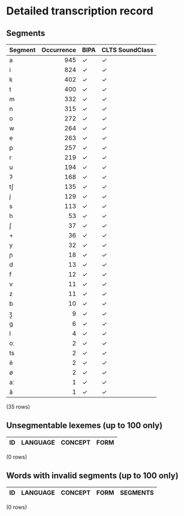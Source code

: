 
# Detailed transcription record

## Segments

| Segment | Occurrence | BIPA | CLTS SoundClass |
|:----------|-------------:|:-------|:------------------|
| a | 945 | ✓ | ✓ |
| i | 824 | ✓ | ✓ |
| k | 402 | ✓ | ✓ |
| t | 400 | ✓ | ✓ |
| m | 332 | ✓ | ✓ |
| n | 315 | ✓ | ✓ |
| o | 272 | ✓ | ✓ |
| w | 264 | ✓ | ✓ |
| e | 263 | ✓ | ✓ |
| p | 257 | ✓ | ✓ |
| r | 219 | ✓ | ✓ |
| u | 194 | ✓ | ✓ |
| ʔ | 168 | ✓ | ✓ |
| tʃ | 135 | ✓ | ✓ |
| j | 129 | ✓ | ✓ |
| s | 113 | ✓ | ✓ |
| h | 53 | ✓ | ✓ |
| ʃ | 37 | ✓ | ✓ |
| + | 36 | ✓ | ✓ |
| y | 32 | ✓ | ✓ |
| ɲ | 18 | ✓ | ✓ |
| d | 13 | ✓ | ✓ |
| f | 12 | ✓ | ✓ |
| v | 11 | ✓ | ✓ |
| z | 11 | ✓ | ✓ |
| b | 10 | ✓ | ✓ |
| ʒ̟ | 9 | ✓ | ✓ |
| g | 6 | ✓ | ✓ |
| l | 4 | ✓ | ✓ |
| oː | 2 | ✓ | ✓ |
| ts | 2 | ✓ | ✓ |
| ë | 2 | ✓ | ✓ |
| ø | 2 | ✓ | ✓ |
| aː | 1 | ✓ | ✓ |
| ã | 1 | ✓ | ✓ |

(35 rows)



## Unsegmentable lexemes (up to 100 only)

| ID | LANGUAGE | CONCEPT | FORM |
|------|------------|-----------|--------|

(0 rows)



## Words with invalid segments (up to 100 only)

| ID | LANGUAGE | CONCEPT | FORM | SEGMENTS |
|------|------------|-----------|--------|------------|

(0 rows)


